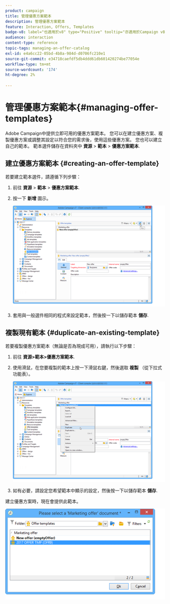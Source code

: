 ```yaml
---
product: campaign
title: 管理優惠方案範本
description: 管理優惠方案範本
feature: Interaction, Offers, Templates
badge-v8: label="也適用於v8" type="Positive" tooltip="亦適用於Campaign v8"
audience: interaction
content-type: reference
topic-tags: managing-an-offer-catalog
exl-id: e4a6cc22-05bd-4b8a-984d-d0706fc210e1
source-git-commit: e34718caefdf5db4ddd61db601420274be77054e
workflow-type: tm+mt
source-wordcount: '174'
ht-degree: 2%

---
```


# 管理優惠方案範本{#managing-offer-templates}



Adobe Campaign中提供立即可用的優惠方案範本。 您可以在建立優惠方案、複製優惠方案或調整其設定以符合您的需求後，使用這些優惠方案。 您也可以建立自己的範本。 範本選件儲存在資料夾中 **資源** > **範本** > **優惠方案範本**.

## 建立優惠方案範本 {#creating-an-offer-template}

若要建立範本選件，請遵循下列步驟：

1. 前往 **資源** > **範本** > **優惠方案範本**.
1. 按一下 **新增** 圖示。

   ![](assets/offer_model_001.png)

1. 套用與一般選件相同的程式來設定範本，然後按一下以儲存範本 **儲存**.

## 複製現有範本 {#duplicate-an-existing-template}

若要複製優惠方案範本（無論是否為現成可用），請執行以下步驟：

1. 前往 **資源>範本>優惠方案範本**.
1. 使用滑鼠，在您要複製的範本上按一下滑鼠右鍵，然後選取 **複製** （從下拉式功能表）。

   ![](assets/offer_model_002.png)

1. 如有必要，請設定您希望範本中顯示的設定，然後按一下以儲存範本 **儲存**.

建立優惠方案時，現在會提供此範本。

![](assets/offer_modelcreated_001.png)
